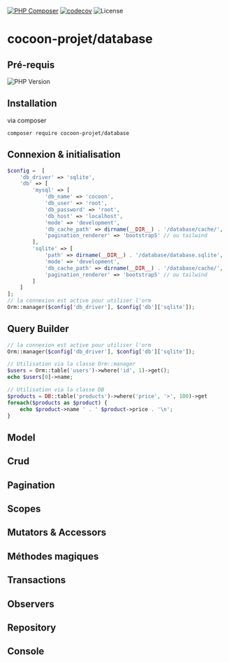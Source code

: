 [![PHP Composer](https://github.com/cocoon-projet/database/actions/workflows/ci.yml/badge.svg)](https://github.com/cocoon-projet/database/actions/workflows/ci.yml)  [![codecov](https://codecov.io/gh/cocoon-projet/database/graph/badge.svg?token=KNV48Z8CAF)](https://codecov.io/gh/cocoon-projet/database) ![License](https://img.shields.io/badge/Licence-MIT-green)

# cocoon-projet/database

## Pré-requis

![PHP Version](https://img.shields.io/badge/php:version-8.0-blue)

## Installation

via composer
```
composer require cocoon-projet/database
```
## Connexion & initialisation

```php
$config =  [
    'db_driver' => 'sqlite',
    'db' => [
        'mysql' => [
            'db_name' => 'cocoon',
            'db_user' => 'root',
            'db_password' => 'root',
            'db_host' => 'localhost',
            'mode' => 'development',
            'db_cache_path' => dirname(__DIR__) . '/database/cache/',
            'pagination_renderer' => 'bootstrap5' // ou tailwind
        ],
        'sqlite' => [
            'path' => dirname(__DIR__) . '/database/database.sqlite',
            'mode' => 'development',
            'db_cache_path' => dirname(__DIR__) . '/database/cache/',
            'pagination_renderer' => 'bootstrap5' // ou tailwind
        ]
    ]
];
// la connexion est active pour utiliser l'orm
Orm::manager($config['db_driver'], $config['db']['sqlite']);


```

## Query Builder
```php
// la connexion est active pour utiliser l'orm
Orm::manager($config['db_driver'], $config['db']['sqlite']);

// Utilisation via la classe Orm::manager
$users = Orm::table('users')->where('id', 1)->get();
echo $users[0]->name;

// Utilisation via la classe DB
$products = DB::table('products')->where('price', '>', 100)->get
foreach($products as $product) {
    echo $product->name ' . ' $product->price . '\n';
}
```


## Model

## Crud

## Pagination

## Scopes

## Mutators & Accessors

## Méthodes magiques

## Transactions

 ## Observers

 ## Repository

 ## Console




